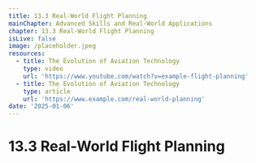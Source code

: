 ```yaml
---
title: 13.3 Real-World Flight Planning
mainChapter: Advanced Skills and Real-World Applications
chapter: 13.3 Real-World Flight Planning
isLive: false
image: /placeholder.jpeg
resources:
  - title: The Evolution of Aviation Technology
    type: video
    url: 'https://www.youtube.com/watch?v=example-flight-planning'
  - title: The Evolution of Aviation Technology
    type: article
    url: 'https://www.example.com/real-world-planning'
date: '2025-01-06'
---
```


# 13.3 Real-World Flight Planning
